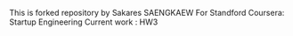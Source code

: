 This is forked repository by Sakares SAENGKAEW
For Standford Coursera: Startup Engineering
Current work : HW3
